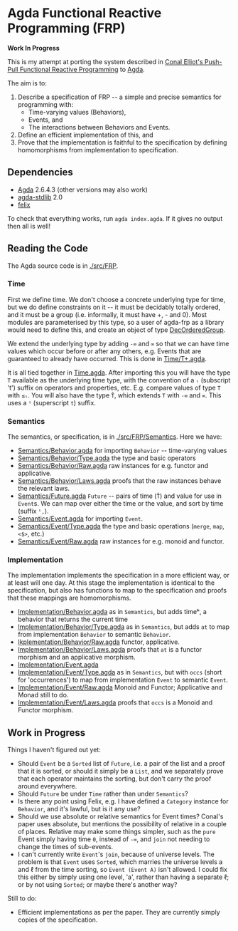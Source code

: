 # Agda Functional Reactive Programming (FRP)

**Work In Progress**

This is my attempt at porting the system described in [Conal Elliot's Push-Pull Functional Reactive Programming](http://conal.net/papers/push-pull-frp/push-pull-frp.pdf) to [Agda](https://agda.readthedocs.io/en/latest/getting-started/what-is-agda.html).

The aim is to:

1. Describe a specification of FRP -- a simple and precise semantics for programming with:
    * Time-varying values (Behaviors),
    * Events, and
    * The interactions between Behaviors and Events.
2. Define an efficient implementation of this, and
3. Prove that the implementation is faithful to the specification by defining homomorphisms from implementation to specification.

## Dependencies

* [Agda](https://agda.readthedocs.io/en/latest/getting-started/what-is-agda.html) 2.6.4.3 (other versions may also work)
* [agda-stdlib](https://github.com/Agda/agda-stdlib) 2.0
* [felix](https://github.com/conal/felix)

To check that everything works, run `agda index.agda`.
If it gives no output then all is well!

## Reading the Code

The Agda source code is in [./src/FRP](./src/FRP).

### Time

First we define time.
We don't choose a concrete underlying type for time, but we do define constraints on it -- it must be decidably totally ordered, and it must be a group (i.e. informally, it must have +, - and 0).
Most modules are parameterised by this type, so a user of agda-frp as a library would need to define this, and create an object of type [DecOrderedGroup](./src/FRP/Time/DecOrderedGroup.agda).

We extend the underlying type by adding `-∞` and `∞` so that we can have time values which occur before or after any others, e.g. Events that are guaranteed to already have occurred.
This is done in [Time/T+.agda](./src/FRP/Time/T+.agda).

It is all tied together in [Time.agda](./src/FRP/Time.agda).
After importing this you will have the type `T` available as the underlying time type, with the convention of a `ₜ` (subscript 't') suffix on operators and properties, etc. E.g. compare values of type `T` with `≤ₜ`.
You will also have the type `T̂`, which extends `T` with `-∞` and `∞`.
This uses a `ᵗ` (superscript `t`) suffix.

### Semantics

The semantics, or specification, is in [./src/FRP/Semantics](./src/FRP/Semantics).
Here we have:

* [Semantics/Behavior.agda](./src/FRP/Semantics/Behavior.agda) for importing `Behavior` -- time-varying values
* [Semantics/Behavior/Type.agda](./src/FRP/Semantics/Behavior/Type.agda) the type and basic operators
* [Semantics/Behavior/Raw.agda](./src/FRP/Semantics/Behavior/Raw.agda) raw instances for e.g. functor and applicative.
* [Semantics/Behavior/Laws.agda](./src/FRP/Semantics/Behavior/Laws.agda) proofs that the raw instances behave the relevant laws.
* [Semantics/Future.agda](./src/FRP/Semantics/Future.agda) `Future` -- pairs of time (`T̂`) and value for use in `Event`s. We can map over either the time or the value, and sort by time (suffix `ᵗ,`).
* [Semantics/Event.agda](./src/FRP/Semantics/Event.agda) for importing `Event`.
* [Semantics/Event/Type.agda](./src/FRP/Semantics/Event/Type.agda) the type and basic operations (`merge`, `map`, `<$>`, etc.)
* [Semantics/Event/Raw.agda](./src/FRP/Semantics/Event/Raw.agda) raw instances for e.g. monoid and functor.

### Implementation

The implementation implements the specification in a more efficient way, or at least will one day.
At this stage the implementation is identical to the specification, but also has functions to map to the specification and proofs that these mappings are homomorphisms.

* [Implementation/Behavior.agda](./src/FRP/Implementation/Behavior.agda) as in `Semantics`, but adds timeᵇ, a behavior that returns the current time
* [Implementation/Behavior/Type.agda](./src/FRP/Implementation/Behavior/Type.agda) as in `Semantics`, but adds `at` to map from implementation `Behavior` to semantic `Behavior`.
* [Iķplementation/Behavior/Raw.agda](./src/FRP/Iķplementation/Behavior/Raw.agda) functor, applicative.
* [Implementation/Behavior/Laws.agda](./src/FRP/Implementation/Behavior/Laws.agda) proofs that `at` is a functor morphism and an applicative morphism.
* [Implementation/Event.agda](./src/FRP/Implementation/Event.agda)
* [Implementation/Event/Type.agda](./src/FRP/Implementation/Event/Type.agda) as in `Semantics`, but with `occs` (short for 'occurrences') to map from implementation `Event` to semantic `Event`.
* [Implementation/Event/Raw.agda](./src/FRP/Implementation/Event/Raw.agda) Monoid and Functor; Applicative and Monad still to do.
* [Implementation/Event/Laws.agda](./src/FRP/Implementation/Event/Laws.agda) proofs that `occs` is a Monoid and Functor morphism.

## Work in Progress

Things I haven't figured out yet:

* Should `Event` be a `Sorted` list of `Future`, i.e. a pair of the list and a proof that it is sorted, or should it simply be a `List`, and we separately prove that each operator maintains the sorting, but don't carry the proof around everywhere.
* Should `Future` be under `Time` rather than under `Semantics`?
* Is there any point using Felix, e.g. I have defined a `Category` instance for `Behavior`, and it's lawful, but is it any use?
* Should we use absolute or relative semantics for Event times?
  Conal's paper uses absolute, but mentions the possibility of relative in a couple of places.
  Relative may make some things simpler, such as the `pure` Event simply having time `0`, instead of `-∞`, and `join` not needing to change the times of sub-events.
* I can't currently write `Event`'s `join`, because of universe levels.
  The problem is that `Event` uses `Sorted`, which marries the universe levels a and ℓ from the time sorting, so `Event (Event A)` isn't allowed.
  I could fix this either by simply using one level, 'a', rather than having a separate ℓ; or by not using `Sorted`; or maybe there's another way?

Still to do:

* Efficient implementations as per the paper.
  They are currently simply copies of the specification.
